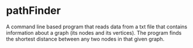# pathFinder
A command line based program that reads data from a txt file that contains information about a graph (its nodes and its vertices). The program finds the shortest distance between any two nodes in that given graph.
